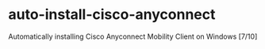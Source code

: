 # auto-install-cisco-anyconnect
Automatically installing Cisco Anyconnect Mobility Client on Windows [7/10]
